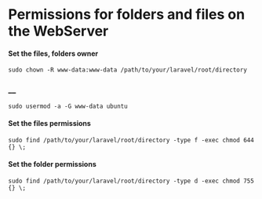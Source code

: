# Permissions for folders and files on the WebServer

#### Set the files, folders owner
````
sudo chown -R www-data:www-data /path/to/your/laravel/root/directory
````

### __
````
sudo usermod -a -G www-data ubuntu
````

#### Set the files permissions
````
sudo find /path/to/your/laravel/root/directory -type f -exec chmod 644 {} \; 
````


#### Set the folder permissions
`````
sudo find /path/to/your/laravel/root/directory -type d -exec chmod 755 {} \;
